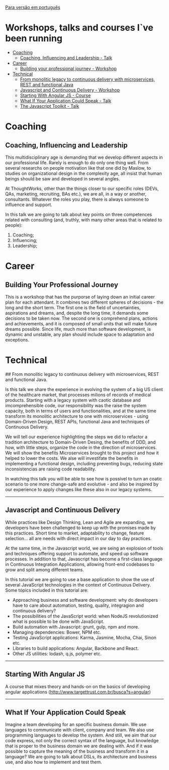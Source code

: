 
[Para versão em português](https://github.com/bymarkone/productions/blob/master/leiame.md)
# Workshops, talks and courses I`ve been running

- [Coaching](#coaching)  
  - [Coaching, Influencing and Leadership - Talk](#coaching-influencing-and-leadership)
- [Career](#career)
  - [Building your professional journey - Workshop](#building-your-professional-journey)
- [Technical](#technical)
  - [From monolitic legacy to continuous delivery with microservices, REST and functional Java](#from-monolitic-legacy)
  - [Javascript and Continuous Delivery - Workshop](#javascript-and-continuous-delivery)
  - [Starting With Angular JS - Course](#starting-with-angular-js)
  - [What If Your Application Could Speak - Talk](#what-if-your-application-could-speak)
  - [The Javascript Toolkit - Talk](#the-javascript-toolkit)

# Coaching

## Coaching, Influencing and Leadership

This multidisciplinary age is demanding that we develop different aspects in our professional life. Rarely is enough to do only one thing well. From several researchs on people motivation like that one did by Maslow, to studies on organizational design in the complexity age, all insist that human beings should be saw and developed in several angles.

At ThoughtWorks, other than the things closer to our specific roles (DEVs, QAs, marketing, recruiting, BAs etc.), we are all, in a way or another, consultants. Whatever the roles you play, there is always someone to influence and support.

In this talk we are going to talk about key points on three competences related with consulting (and, truthly, with many other areas that is related to people): 
  1. Coaching; 
  2. Influencing; 
  3. Leadership;
  
# Career

## Building Your Professional Journey

This is a workshop that has the purporse of laying down an initial career plan for each attendant. It combines two different spheres of decisions - the long and the short term. The first one is the field of uncertainties, aspirations and dreams, and, despite the long time, it demands some decisions to be taken now. The second one is comprehend plans, actions and achievements, and it is composed of small units that will make future dreams possible. Since life, much more than software development, is dynamic and unstable, any plan should include space to adaptation and exceptions.

# Technical

<div id="from-monolitic-legacy"/>
## From monolitic legacy to continuous delivery with microservices, REST and functional Java.

Is this talk we share the experience in evolving the system of a big US client of the healthcare market, that processes milions of records of medical products. Starting with a legacy system with caotic database and imcomprehensible code, our responsibility was the raise the system capacity, both in terms of users and functionalities, and at the same time transform its monolitic architecture to one with microservices - using Domain-Driven Design, REST APIs, functional Java and techniques of Continuous Delivery.

We will tell our experience highlighting the steps we did to refactor a tradition architecture to Domain-Driven Desing, the benefits of DDD, and how, with little steps, organize the code in the direction of microservices. We will show the benefits Microservices brought to this project and how it helped to lower the costs. We alse will investifate the benefits in implementing a functional design, including preventing bugs, reducing state inconsistencias are raising code readability.

In watching this talk you will be able to see how is possível to turn an coatic scenario to one more change-safe and evolutive - and also be inspired by our experience to apply changes like these also in our legacy systems.

--- 

## Javascript and Continuous Delivery

While practices like Design Thinking, Lean and Agile are expanding, we developers have been challenged to keep up with the promises made by this practices. Short time to market, adaptability to change, feature selection... all are needs with direct impact in our day to day practices.

At the same time, in the Javascript world, we are seing an explosion of tools and techniques offering support to automate, and speed up software processes. In addition to that, Javascript has become a first-class language in Continuous Integration Applications, allowing front-end codebases to grow and split among different teams.

In this tutorial we are going to use a base application to show the use of several JavaScript technologies in the context of Continuous Delivery. Some tópics included in this tutorial are:
  - Approaching business and software development: why do developers have to care about automation, testing, quality, integragion and continuous delivery?
  - The possibilities of the JavaScript world: when NodeJS revolutionized what is possible to be done with JavaScript.
  - Build automation with Javascript: grunt, gulp, npm and more.
  - Managing dependencies: Bower, NPM etc.
  - Testing JavaScript applications: Karma, Jasmine, Mocha, Chai, Sinon etc.
  - Libraries to build applications: Angular, Backbone and React.
  - Other JS utilities: lodash, q.js, polymer etc.

--- 

## Starting With Angular JS

A course that mixes theory and hands-on on the basics of developing angular applications (http://www.targettrust.com.br/busca?s=angular)

--- 

## What If Your Application Could Speak

Imagine a team developing for an specific business domain. We use languages to communicate with client, company and team. We also use programming languages to develop the system. And still, we aim that our code express, not only the correct syntax of the language, but knowledge that is proper to the business domain we are dealing with. And if it was possible to capture the meaning of the business and transform it in a language? We are going to talk about DSLs, its architecture and business use, and also how to implement and test them.

